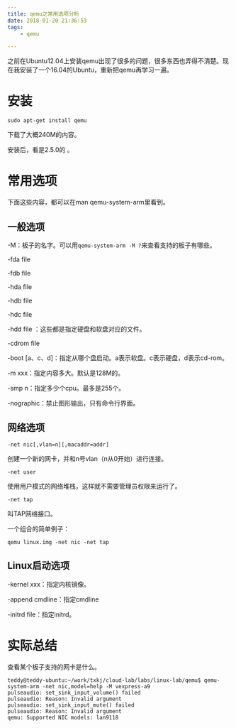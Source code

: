 ```yaml
---
title: qemu之常用选项分析
date: 2018-01-20 21:36:53
tags:
	- qemu

---
```




之前在Ubuntu12.04上安装qemu出现了很多的问题，很多东西也弄得不清楚。现在我安装了一个16.04的Ubuntu，重新把qemu再学习一遍。

# 安装

```
sudo apt-get install qemu
```

下载了大概240M的内容。

安装后，看是2.5.0的 。

# 常用选项

下面这些内容，都可以在man qemu-system-arm里看到。

## 一般选项

-M：板子的名字。可以用`qemu-system-arm -M ?`来查看支持的板子有哪些。

-fda file

-fdb file

-hda file

-hdb file

-hdc file

-hdd file ：这些都是指定硬盘和软盘对应的文件。

-cdrom file 

-boot [a、c、d]：指定从哪个盘启动。a表示软盘。c表示硬盘，d表示cd-rom。

-m xxx：指定内容多大。默认是128M的。

-smp n：指定多少个cpu。最多是255个。

-nographic：禁止图形输出，只有命令行界面。

## 网络选项

`-net nic[,vlan=n][,macaddr=addr]`

创建一个新的网卡，并和n号vlan（n从0开始）进行连接。

`-net user`

使用用户模式的网络堆栈，这样就不需要管理员权限来运行了。

`-net tap`

叫TAP网络接口。

一个组合的简单例子：

```
qemu linux.img -net nic -net tap
```

## Linux启动选项

-kernel xxx：指定内核镜像。

-append cmdline：指定cmdline

-initrd file：指定initrd。



# 实际总结

查看某个板子支持的网卡是什么。

```
teddy@teddy-ubuntu:~/work/txkj/cloud-lab/labs/linux-lab/qemu$ qemu-system-arm -net nic,model=help -M vexpress-a9
pulseaudio: set_sink_input_volume() failed
pulseaudio: Reason: Invalid argument
pulseaudio: set_sink_input_mute() failed
pulseaudio: Reason: Invalid argument
qemu: Supported NIC models: lan9118
```

